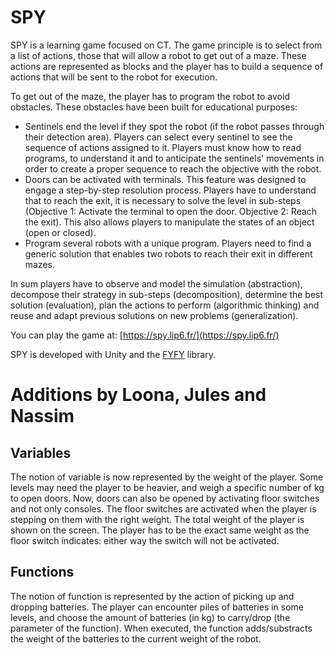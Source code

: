 # SPY

SPY is a learning game focused on CT. The game principle is to select from a list of actions, those that will allow a robot to get out of a maze. These actions are represented as blocks and the player has to build a sequence of actions that will be sent to the robot for execution.

To get out of the maze, the player has to program the robot to avoid obstacles. These obstacles have been built for educational purposes:
 - Sentinels end the level if they spot the robot (if the robot passes through their detection area). Players can select every sentinel to see the sequence of actions assigned to it. Players must know how to read programs, to understand it and to anticipate the sentinels' movements in order to create a proper sequence to reach the objective with the robot.
 - Doors can be activated with terminals. This feature was designed to engage a step-by-step resolution process. Players have to understand that to reach the exit, it is necessary to solve the level in sub-steps (Objective 1: Activate the terminal to open the door. Objective 2: Reach the exit). This also allows players to manipulate the states of an object (open or closed).
 - Program several robots with a unique program. Players need to find a generic solution that enables two robots to reach their exit in different mazes.
 
In sum players have to observe and model the simulation (abstraction), decompose their strategy in sub-steps (decomposition), determine the best solution (evaluation), plan the actions to perform (algorithmic thinking) and reuse and adapt previous solutions on new problems (generalization).

You can play the game at: [https://spy.lip6.fr/](https://spy.lip6.fr/)

SPY is developed with Unity and the [FYFY](https://github.com/Mocahteam/FYFY) library.




# Additions by Loona, Jules and Nassim
## Variables
The notion of variable is now represented by the weight of the player. Some levels may need the player to be heavier, and weigh a specific number of kg to open doors. Now, doors can also be opened by activating floor switches and not only consoles. The floor switches are activated when the player is stepping on them with the right weight. The total weight of the player is shown on the screen. The player has to be the exact same weight as the floor switch indicates: either way the switch will not be activated.

## Functions
The notion of function is represented by the action of picking up and dropping batteries. 
The player can encounter piles of batteries in some levels, and choose the amount of batteries (in kg) to carry/drop (the parameter of the function). When executed, the function adds/substracts the weight of the batteries to the current weight of the robot. 
